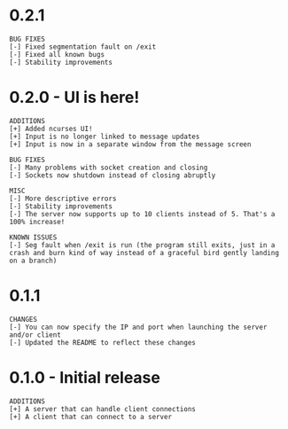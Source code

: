 # 0.2.1
    BUG FIXES
    [-] Fixed segmentation fault on /exit
    [-] Fixed all known bugs
    [-] Stability improvements

# 0.2.0 - UI is here!

    ADDITIONS
    [+] Added ncurses UI!
    [+] Input is no longer linked to message updates
    [+] Input is now in a separate window from the message screen

    BUG FIXES
    [-] Many problems with socket creation and closing
    [-] Sockets now shutdown instead of closing abruptly

    MISC
    [-] More descriptive errors
    [-] Stability improvements
    [-] The server now supports up to 10 clients instead of 5. That's a 100% increase!

    KNOWN ISSUES
    [-] Seg fault when /exit is run (the program still exits, just in a crash and burn kind of way instead of a graceful bird gently landing on a branch)

# 0.1.1

    CHANGES
    [-] You can now specify the IP and port when launching the server and/or client
    [-] Updated the README to reflect these changes

# 0.1.0 - Initial release

    ADDITIONS
    [+] A server that can handle client connections
    [+] A client that can connect to a server
